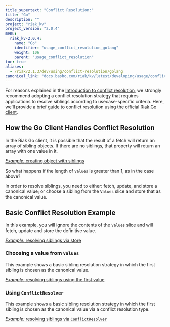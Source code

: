 ```yaml
---
title_supertext: "Conflict Resolution:"
title: "Go"
description: ""
project: "riak_kv"
project_version: "2.0.4"
menu:
  riak_kv-2.0.4:
    name: "Go"
    identifier: "usage_conflict_resolution_golang"
    weight: 106
    parent: "usage_conflict_resolution"
toc: true
aliases:
  - /riak/2.1.3/dev/using/conflict-resolution/golang
canonical_link: "docs.basho.com/riak/kv/latest/developing/usage/conflict-resolution/golang.md"
---
```


For reasons explained in the [Introduction to conflict resolution](/riak/kv/2.0.4/developing/usage/conflict-resolution), we strongly recommend adopting a conflict resolution strategy that
requires applications to resolve siblings according to usecase-specific
criteria. Here, we'll provide a brief guide to conflict resolution using the
official [Riak Go client](https://github.com/basho/riak-go-client).

## How the Go Client Handles Conflict Resolution

In the Riak Go client, it is possible that the result of a fetch will return an array
of sibling objects. If there are no siblings, that property will return an
array with one value in it.

[*Example:* creating object with siblings](https://github.com/basho/riak-go-client/blob/master/examples/dev/using/conflict-resolution/main.go#L68-L70)

So what happens if the length of `Values` is greater than 1, as in the case
above?

In order to resolve siblings, you need to either: fetch, update, and store a
canonical value; or choose a sibling from the `Values` slice and store that as
the canonical value.

## Basic Conflict Resolution Example

In this example, you will ignore the contents of the `Values` slice and will
fetch, update and store the definitive value.

[*Example:* resolving siblings via store](https://github.com/basho/riak-nodejs-client-examples/blob/master/dev/using/conflict-resolution.js#L125-L146)

### Choosing a value from `Values`

This example shows a basic sibling resolution strategy in which the first
sibling is chosen as the canonical value.

[*Example:* resolving siblings using the first value](https://github.com/basho/riak-go-client/blob/master/examples/dev/using/conflict-resolution/main.go#L148-L167)

### Using `ConflictResolver`

This example shows a basic sibling resolution strategy in which the first
sibling is chosen as the canonical value via a conflict resolution type.

[*Example:* resolving siblings via `ConflictResolver`](https://github.com/basho/riak-go-client/blob/master/examples/dev/using/conflict-resolution/main.go#L169-L210)
